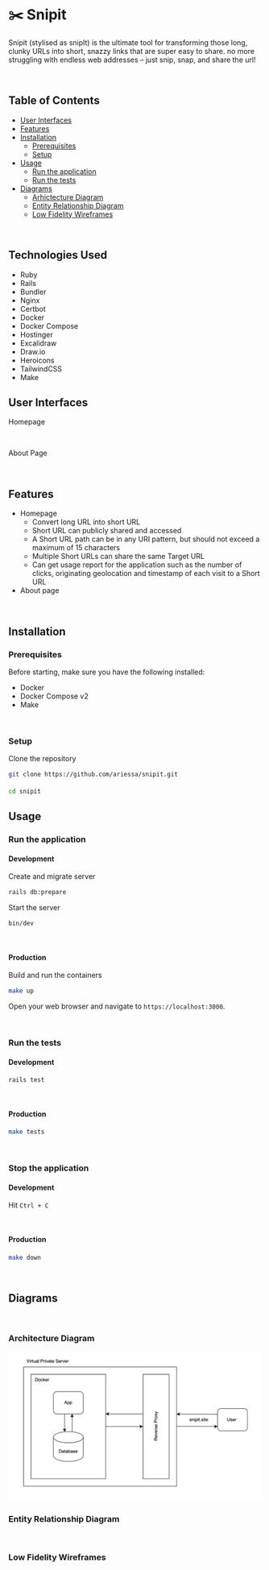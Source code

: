 # ✂️ Snipit

Snipit (stylised as snipIt) is the ultimate tool for transforming those long, clunky URLs into short, snazzy links that are super easy to share. no more struggling with endless web addresses – just snip, snap, and share the url!

<br />

## Table of Contents

- [User Interfaces](#user-interfaces)
- [Features](#features)
- [Installation](#installation)
  - [Prerequisites](#prerequisites)
  - [Setup](#setup)
- [Usage](#usage)
  - [Run the application](#run-the-application)
  - [Run the tests](#run-the-tests)
- [Diagrams](#diagrams)
  - [Arhictecture Diagram](#architecture-diagram)
  - [Entity Relationship Diagram](#entity-relationship-diagram)
  - [Low Fidelity Wireframes](#low-fidelity-wireframes)

<br />

## Technologies Used

- Ruby
- Rails
- Bundler
- Nginx
- Certbot
- Docker
- Docker Compose
- Hostinger
- Excalidraw
- Draw.io
- Heroicons
- TailwindCSS
- Make

## User Interfaces

Homepage
<img src=""/>

<br />

About Page
<img src=""/>

<br />

## Features

- Homepage
  - Convert long URL into short URL
  - Short URL can publicly shared and accessed
  - A Short URL path can be in any URI pattern, but should not exceed a maximum of 15 characters
  - Multiple Short URLs can share the same Target URL
  - Can get usage report for the application such as the number of clicks, originating geolocation and timestamp of each visit to a Short URL
- About page

<br />

## Installation

### Prerequisites

Before starting, make sure you have the following installed:

- Docker
- Docker Compose v2
- Make

<br />

### Setup

Clone the repository

```bash
git clone https://github.com/ariessa/snipit.git

cd snipit
```

## Usage

### Run the application

#### Development

Create and migrate server

```bash
rails db:prepare
```

Start the server

```bash
bin/dev
```

<br />

#### Production

Build and run the containers

```bash
make up
```

Open your web browser and navigate to `https://localhost:3000`.

<br />

### Run the tests

#### Development

```bash
rails test
```

<br />

#### Production

```bash
make tests
```

<br />

### Stop the application

#### Development

Hit `Ctrl + C`

<br />

#### Production

```bash
make down
```

<br />

## Diagrams

<br />

### Architecture Diagram

<img src="/diagrams/architecture_diagram.png"/>

<br />

### Entity Relationship Diagram

<img src=""/>

<br />

### Low Fidelity Wireframes

<img src=""/>
